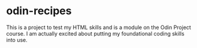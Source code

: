 # odin-recipes
This is a project to test my HTML skills and is a module on the Odin Project course.
I am actually excited about putting my foundational coding skills into use.